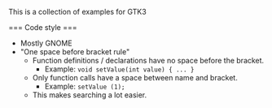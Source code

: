 This is a collection of examples for GTK3

=== Code style ===

- Mostly GNOME
- "One space before bracket rule"
   - Function definitions / declarations have no space before the bracket.
      - Example: `void setValue(int value) { ... }`
   - Only function calls have a space between name and bracket.
      - Example: `setValue (1);`
   - This makes searching a lot easier.